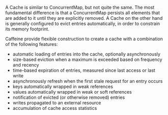A Cache is similar to ConcurrentMap, but not quite the same. The most fundamental difference is that a ConcurrentMap persists all elements that are added to it until they are explicitly removed. A Cache on the other hand is generally configured to evict entries automatically, in order to constrain its memory footprint.


Caffeine provide flexible construction to create a cache with a combination of the following features:

* automatic loading of entries into the cache, optionally asynchronously
* size-based eviction when a maximum is exceeded based on frequency and recency
* time-based expiration of entries, measured since last access or last write
* asynchronously refresh when the first stale request for an entry occurs
* keys automatically wrapped in weak references
* values automatically wrapped in weak or soft references
* notification of evicted (or otherwise removed) entries
* writes propagated to an external resource
* accumulation of cache access statistics 